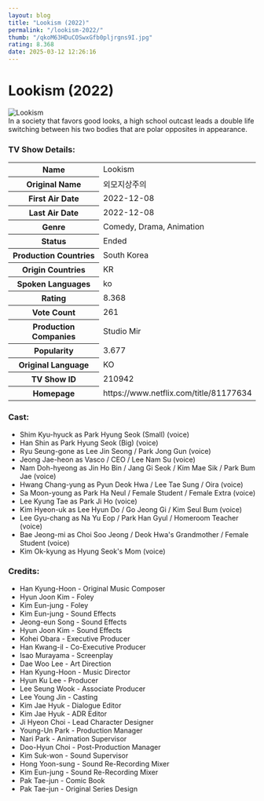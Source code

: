 ```yaml
---
layout: blog
title: "Lookism (2022)"
permalink: "/lookism-2022/"
thumb: "/qkoM63HDuCOSwxGfb0pljrgns9I.jpg"
rating: 8.368
date: 2025-03-12 12:26:16
---
```

<h1 class="title">Lookism (2022)</h1><div class="poster"><img src="{{ site.imglink }}/qkoM63HDuCOSwxGfb0pljrgns9I.jpg" class="img-fluid my-3" alt="Lookism"/></div><div class="plot">In a society that favors good looks, a high school outcast leads a double life switching between his two bodies that are polar opposites in appearance.</div><h3>TV Show Details:</h3><table class="table table-bordered details"><tr><th>Name</th><td>Lookism</td></tr><tr><th>Original Name</th><td>외모지상주의</td></tr><tr><th>First Air Date</th><td>2022-12-08</td></tr><tr><th>Last Air Date</th><td>2022-12-08</td></tr><tr><th>Genre</th><td>Comedy, Drama, Animation</td></tr><tr><th>Status</th><td>Ended</td></tr><tr><th>Production Countries</th><td>South Korea</td></tr><tr><th>Origin Countries</th><td>KR</td></tr><tr><th>Spoken Languages</th><td>ko</td></tr><tr><th>Rating</th><td>8.368</td></tr><tr><th>Vote Count</th><td>261</td></tr><tr><th>Production Companies</th><td>Studio Mir</td></tr><tr><th>Popularity</th><td>3.677</td></tr><tr><th>Original Language</th><td>KO</td></tr><tr><th>TV Show ID</th><td>210942</td></tr><tr><th>Homepage</th><td>https://www.netflix.com/title/81177634</td></tr></table><h3>Cast:</h3><ul class="list-group cast"><li>Shim Kyu-hyuck as Park Hyung Seok (Small) (voice)</li><li>Han Shin as Park Hyung Seok (Big) (voice)</li><li>Ryu Seung-gone as Lee Jin Seong / Park Jong Gun (voice)</li><li>Jeong Jae-heon as Vasco / CEO / Lee Nam Su (voice)</li><li>Nam Doh-hyeong as Jin Ho Bin / Jang Gi Seok / Kim Mae Sik / Park Bum Jae (voice)</li><li>Hwang Chang-yung as Pyun Deok Hwa / Lee Tae Sung / Oira (voice)</li><li>Sa Moon-young as Park Ha Neul / Female Student / Female Extra (voice)</li><li>Lee Kyung Tae as Park Ji Ho (voice)</li><li>Kim Hyeon-uk as Lee Hyun Do / Go Jeong Gi / Kim Seul Bum (voice)</li><li>Lee Gyu-chang as Na Yu Eop / Park Han Gyul / Homeroom Teacher (voice)</li><li>Bae Jeong-mi as Choi Soo Jeong / Deok Hwa's Grandmother / Female Student (voice)</li><li>Kim Ok-kyung as Hyung Seok's Mom (voice)</li></ul><h3>Credits:</h3><ul class="list-group crew"><li>Han Kyung-Hoon - Original Music Composer</li><li>Hyun Joon Kim - Foley</li><li>Kim Eun-jung - Foley</li><li>Kim Eun-jung - Sound Effects</li><li>Jeong-eun Song - Sound Effects</li><li>Hyun Joon Kim - Sound Effects</li><li>Kohei Obara - Executive Producer</li><li>Han Kwang-il - Co-Executive Producer</li><li>Isao Murayama - Screenplay</li><li>Dae Woo Lee - Art Direction</li><li>Han Kyung-Hoon - Music Director</li><li>Hyun Ku Lee - Producer</li><li>Lee Seung Wook - Associate Producer</li><li>Lee Young Jin - Casting</li><li>Kim Jae Hyuk - Dialogue Editor</li><li>Kim Jae Hyuk - ADR Editor</li><li>Ji Hyeon Choi - Lead Character Designer</li><li>Young-Un Park - Production Manager</li><li>Nari Park - Animation Supervisor</li><li>Doo-Hyun Choi - Post-Production Manager</li><li>Kim Suk-won - Sound Supervisor</li><li>Hong Yoon-sung - Sound Re-Recording Mixer</li><li>Kim Eun-jung - Sound Re-Recording Mixer</li><li>Pak Tae-jun - Comic Book</li><li>Pak Tae-jun - Original Series Design</li></ul>